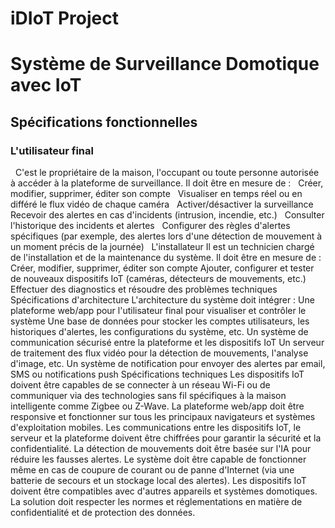 # iDIoT Project

# Système de Surveillance Domotique avec IoT
## Spécifications fonctionnelles
### L'utilisateur final
&nbsp;
C'est le propriétaire de la maison, l'occupant ou toute personne autorisée à accéder à la plateforme de surveillance. Il doit
être en mesure de :
&nbsp;
Créer, modifier, supprimer, éditer son compte
&nbsp;
Visualiser en temps réel ou en différé le flux vidéo de chaque caméra
&nbsp;
Activer/désactiver la surveillance
&nbsp;
Recevoir des alertes en cas d'incidents (intrusion, incendie, etc.)
&nbsp;
Consulter l'historique des incidents et alertes
&nbsp;
Configurer des règles d'alertes spécifiques (par exemple, des alertes lors d'une détection de mouvement à un moment
précis de la journée)
&nbsp;
L'installateur
Il est un technicien chargé de l'installation et de la maintenance du système. Il doit être en mesure de :
Créer, modifier, supprimer, éditer son compte
Ajouter, configurer et tester de nouveaux dispositifs IoT (caméras, détecteurs de mouvements, etc.)
Effectuer des diagnostics et résoudre des problèmes techniques
Spécifications d'architecture
L'architecture du système doit intégrer :
Une plateforme web/app pour l'utilisateur final pour visualiser et contrôler le système
Une base de données pour stocker les comptes utilisateurs, les historiques d'alertes, les configurations du système,
etc.
Un système de communication sécurisé entre la plateforme et les dispositifs IoT
Un serveur de traitement des flux vidéo pour la détection de mouvements, l'analyse d'image, etc.
Un système de notification pour envoyer des alertes par email, SMS ou notifications push
Spécifications techniques
Les dispositifs IoT doivent être capables de se connecter à un réseau Wi-Fi ou de communiquer via des technologies
sans fil spécifiques à la maison intelligente comme Zigbee ou Z-Wave.
La plateforme web/app doit être responsive et fonctionner sur tous les principaux navigateurs et systèmes
d'exploitation mobiles.
Les communications entre les dispositifs IoT, le serveur et la plateforme doivent être chiffrées pour garantir la sécurité
et la confidentialité.
La détection de mouvements doit être basée sur l'IA pour réduire les fausses alertes.
Le système doit être capable de fonctionner même en cas de coupure de courant ou de panne d'Internet (via une
batterie de secours et un stockage local des alertes).
Les dispositifs IoT doivent être compatibles avec d'autres appareils et systèmes domotiques.
La solution doit respecter les normes et réglementations en matière de confidentialité et de protection des données.
